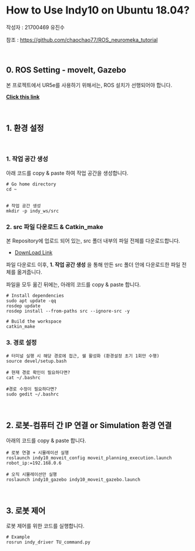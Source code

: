 # How to Use Indy10 on Ubuntu 18.04?

작성자 : 21700469 유진수

참조 : https://github.com/chaochao77/ROS_neuromeka_tutorial

<br>


## 0. ROS Setting - moveIt, Gazebo



본 프로젝트에서 UR5e를 사용하기 위해서는, ROS 설치가 선행되어야 합니다.

**[Click this link](https://github.com/Yjinsu/MIP2022-Indy10_Palletizing_ROS_Simulation/blob/main/tutorial_md/Maunal_ROS.md)**

<br>

## 1. 환경 설정

<br>

### 1. 작업 공간 생성

아래 코드를 copy & paste 하여 작업 공간을 생성합니다.

```
# Go home directory
cd ~ 


# 작업 공간 생성
mkdir -p indy_ws/src
```

### 2. src 파일 다운로드 & Catkin_make

본 Repository에 업로드 되어 있는, src 폴더 내부의 파일 전체를 다운로드합니다.
- [DownLoad Link](https://github.com/Yjinsu/MIP2022-Indy10_Palletizing_ROS_Simulation/tree/main/src)

파일 다운로드 이후, **1. 작업 공간 생성** 을 통해 만든 src 폴더 안에 다운로드한 파일 전체를 옮겨줍니다.

파일을 모두 옮긴 뒤에는, 아래의 코드를 copy & paste 합니다.

```
# Install dependencies
sudo apt update -qq
rosdep update
rosdep install --from-paths src --ignore-src -y

# Build the workspace
catkin_make
```

### 3. 경로 설정
```
# 터미널 실행 시 해당 경로에 접근, 쉘 활성화 (환경설정 초기 1회만 수행)
source devel/setup.bash 

# 현재 경로 확인이 필요하다면?
cat ~/.bashrc

#경로 수정이 필요하다면?
sudo gedit ~/.bashrc 
```


<br>


## 2. 로봇-컴퓨터 간 IP 연결 or Simulation 환경 연결

아래의 코드를 copy & paste 합니다.

```
# 로봇 연결 + 시뮬레이션 실행
roslaunch indy10_moveit_config moveit_planning_execution.launch robot_ip:=192.168.0.6

# 오직 시뮬레이션만 실행
roslaunch indy10_gazebo indy10_moveit_gazebo.launch
```

<br>

## 3. 로봇 제어

로봇 제어를 위한 코드를 실행합니다.

```
# Example
rosrun indy_driver TU_command.py
```

